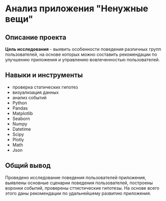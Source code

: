# Анализ приложения "Ненужные вещи"

## Описание проекта

**Цель исследования** -  выявить особенности поведения различных групп пользователей, на основе которых можно составить рекомендации по улучшению приложения и управлению вовлеченностью пользователей.

## Навыки и инструменты

+ проверка статических гипотез
+ визуализация данных
+ анализ событий
+ Python
+ Pandas
+ Matplotlib
+ Seaborn
+ Numpy
+ Datetime
+ Scipy
+ Plotly
+ Math
+ Json

## Общий вывод
Проведено исследование поведения пользователей приложения, выявлены основные сценарии поведения пользователей, построены воронки событий, проверены сттистические гипотезы. На основе всего этого даны рекомендации по удальнейшему развитию приложения.
